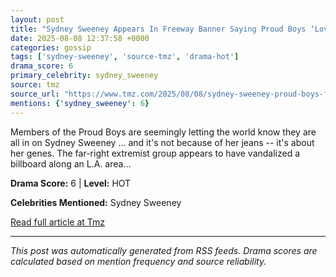 ```yaml
---
layout: post
title: "Sydney Sweeney Appears In Freeway Banner Saying Proud Boys ‘Love’ Her""
date: 2025-08-08 12:37:58 +0000
categories: gossip
tags: ['sydney-sweeney', 'source-tmz', 'drama-hot']
drama_score: 6
primary_celebrity: sydney_sweeney
source: tmz
source_url: "https://www.tmz.com/2025/08/08/sydney-sweeney-proud-boys-freeway-banner-blue-genes-los-angeles/""
mentions: {'sydney_sweeney': 6}
---
```


Members of the Proud Boys are seemingly letting the world know they are all in on Sydney Sweeney ... and it's not because of her jeans -- it's about her genes. The far-right extremist group appears to have vandalized a billboard along an L.A. area…

**Drama Score:** 6 | **Level:** HOT

**Celebrities Mentioned:** Sydney Sweeney

[Read full article at Tmz](https://www.tmz.com/2025/08/08/sydney-sweeney-proud-boys-freeway-banner-blue-genes-los-angeles/)

---
*This post was automatically generated from RSS feeds. Drama scores are calculated based on mention frequency and source reliability.*
